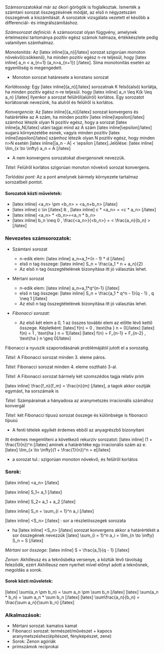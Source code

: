 Számsorozatokkal már az ókori görögök is foglalkoztak. Ismerték a számtani sorozat összegzésének módját, az első n négyzetszám összegének a kiszámítását. A sorozatok vizsgálata vezetett el később a differenciál- és integrálszámításhoz.

*Számsorozat definíció:* A számsorozat olyan függvény, amelynek értelmezési tartománya pozitív egész számok halmaza, értékkészlete pedig valamilyen számhalmaz.

*Monotonitás:* Az [latex inline]{a_n}[/latex] sorozat szigorúan monoton növekvő(csökkenő), ha minden pozitív egész n-re teljesül, hogy [latex inline] a_n < a_{n+1} (a_n>a_{n+1}) [/latex]. Sima monotonitás esetén az egyenlőség is megengedett.

 - Monoton sorozat határesete a konstans sorozat

*Korlátosság:* Egy [latex inline]{a_n}[/latex] sorozatnak K felső(alsó) korlátja, ha  minden pozitív egész n-re teljesül. hogy [latex inline] a_n \leq K(k \leq a_n) [/latex] Ilyenkor a sorozat felülről(alúlról) korlátos. Egy sorozatot korlátosnak nevezünk, ha alulról és felülről is korlátos.

*Konvergencia:* Az [latex inline]{a_n}[/latex] sorozat konvergens és határértéke az A szám, ha minden pozitív [latex inline]\epsilon[/latex] számhoz létezik olyan N pozitív egész, hogy a sorozat [latex inline]a_N[/latex] utáni tagjai mind az A szám [latex inline]\epsilon[/latex] sugarú környezetébe esnek, vagyis minden pozitív [latex inline]\epsilon[/latex] számhoz létezik olyan N pozitív egész, hogy minden n>N esetén [latex inline]|a_n - A| < \epsilon [/latex].Jelölése: [latex inline] \lim_{x \to \infty} a_n = A [/latex]

 - A nem konvergens sorozatokat *divergensnek* nevezzük.

*Tétel:* Felülről korlátos szigorúan monoton növekvő sorozat konvergens.

*Torlódási pont:* Az a pont amelynek bármely környezete tartalmaz sorozatbeli pontot.

#### Sorozatok közti műveletek:

- [latex inline] <a_n> \pm <b_n> = <a_n+b_n> [/latex]
- [latex inline] c \in [/latex] ℝ , [latex inline] c * <a_n> = <c * a_n> [/latex]
- [latex inline] <a_n> * <b_n>=<a_n * b_n>
- [latex inline] b_n \neq 0 , \frac{<a_n>}{<b_n>} = < \frac{a_n}{b_n} > [/latex]

### Nevezetes számsorozatok:

 - Számtani sorozat
   + n-edik elem: [latex inline] a_n=a_1+(n - 1) * d [/latex]
   + első n tag összege: [latex inline] S_n = \frac{a_1 * n + a_n}{2}
   + Az első n tag összegtételének bizonyítása itt jó választás lehet.
 - Mértani sorozat
   + n-edik elem: [latex inline] a_n=a_1*q^{n-1} [/latex]
   + első n tag összege: [latex inline] S_n = \frac{a_1 * q^n - 1}{q - 1} , q \neq 1 [/latex]
   + Az első n tag összegtételének bizonyítása itt jó választás lehet.

- *Fibonacci sorozat:*
   + Az első két elem a 0, 1 az összes további elem az előtte lévő kettő összege.
     Képletként:
     [latex] f(n) = 0 , \text{ha } n = 0[/latex]
     [latex] f(n) = 1 , \text{ha } n = 1[/latex]
     [latex] f(n) = F_{n-1} + F_{n-2} , \text{ha } n \geq 0[/latex]

Fibonacci a nyuszik szaporodásának problémájától jutott el a sorozatig.

*Tétel:* A Fibonacci sorozat minden 3. eleme páros.

*Tétel:* Fibonacci sorozat minden 4. eleme osztható 3-al.

*Tétel:* A Fibonacci sorozat bármely két szomszédos tagja relatív prím

[latex inline] \frac{f_n}{f_m} = \frac{n}{m} [/latex], a tagok akkor osztják egymást, ha sorszámaik is

*Tétel:* Számpárainak a hányadosa az aranymetszés irracionális számához konvergál

*Tétel:* két Fibonacci típusú sorozat összege és különbsége is fibonacci típusú

 - A fenti tételek egyikét érdemes ebből az anyagrészbő bizonyítani

itt érdemes megemlíteni a következő rekurzív sorozatot: [latex inline] (1 + \frac{1}{n})^n [/latex] aminek a határértéke egy irracionális szám az e.
[latex] \lim_{x \to \infty}(1 + \frac{1}{n})^n = e[/latex]

 - a sorozat tul.: szigorúan monoton növekvő, és felülről korlátos

### Sorok:

[latex inline] <a_n> [/latex]

[latex inline] S_1= a_1 [/latex]

[latex inline] S_2= a_1 + a_2 [/latex]

[latex inline] S_n = \sum_{i = 1}^n a_i [/latex]

[latex inline] <S_n> [/latex] : sor a részletösszegek sorozata

 - ha [latex inline] <S_n> [/latex] sorozat konvergens akkor a határértékét a sor összegének nevezzük
   [latex] \sum_{i = 1}^n a_i = \lim_{n \to \infty} S_n = S [/latex]

*Mértani sor összege:* [latex inline] S = \frac{a_1}{q - 1} [/latex]

*Zenon:* Akhilleusz és a teknősbéka versenye, a köztük lévő távolság feleződik, ezért Akhilleusz nem nyerhet mivel előnyt adott a teknősnek, megoldás a sorok.

#### Sorok közti műveletek:
[latex] \sum(a_n \pm b_n) = \sum a_n \pm \sum b_n [/latex]
[latex] \sum(a_n * b_n) = \sum a_n * \sum b_n [/latex]
[latex] \sum\frac{a_n}{b_n} = \frac{\sum a_n}{\sum b_n} [/latex]

### Alkalmazások:

- Mértani sorozat: kamatos kamat
- Fibonacci sorozat: természet/művészet + kapocs aranymetszéshez(építészet, fényképészet, zene)
- Sorok: Zenon agóriák
- prímszámok reciprokai
